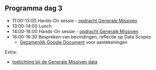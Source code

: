 ## Programma dag 3

+ 11:00-13:00 Hands-On sessie - [opdracht Generale Missiven](../dag_2/gm_opdracht.md)
+ 13:00-14:00 Lunch
+ 14:00-16:00 Hands-On sessie - [opdracht Generale Missiven](../dag_2/gm_opdracht.md)
+ 16:00-16:30 Bespreken van bevindingen, reflectie op Data Scopes
    + [Gezamenlijk Google Document](https://docs.google.com/document/d/1GR4o1FG6pmbyQaDH_ZzPQRUBGjZknBZSB_13TVE22Pw/edit#) voor aantekeningen

Extra:

+ [toelichting bij de Generale Missiven data](gm_toelichting.md)
